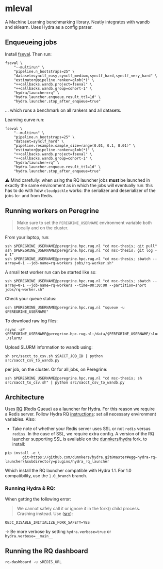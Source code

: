 # mleval
A Machine Learning benchmarking library. Neatly integrates with wandb and sklearn. Uses Hydra as a config parser.



## Enqueueing jobs
Install [fseval](https://github.com/dunnkers/fseval). Then run:
    <!-- # hydra.run.dir="/Users/dunnkers/Downloads/outputs/${now:%Y-%m-%d}/${now:%H-%M-%S}" \
    # hydra.sweep.dir="/Users/dunnkers/Downloads/multirun/${now:%Y-%m-%d}/${now:%H-%M-%S}" \ -->
    <!-- hydra.run.dir='/data/${oc.env:PEREGRINE_USERNAME}/fseval/outputs/${now:%Y-%m-%d}/${now:%H-%M-%S}' \
    hydra.sweep.dir='/data/${oc.env:PEREGRINE_USERNAME}/fseval/multirun/${now:%Y-%m-%d}/${now:%H-%M-%S}' \ 
    hydra.sweep.subdir='${hydra.job.num}' \-->

```shell
fseval \
    "--multirun" \
    "pipeline.n_bootstraps=25" \
    "dataset=synclf_easy,synclf_medium,synclf_hard,synclf_very_hard" \
    "estimator@pipeline.ranker=glob(*)" \
    "++callbacks.wandb.project=fseval" \
    "++callbacks.wandb.group=cohort-1" \
    "hydra/launcher=rq" \
    "hydra.launcher.enqueue.result_ttl=1d" \
    "hydra.launcher.stop_after_enqueue=true"
```

... which runs a benchmark on all rankers and all datasets.


Learning curve run:

```shell
fseval \
    "--multirun" \
    "pipeline.n_bootstraps=25" \
    "dataset=synclf_hard" \
    "pipeline.resample.sample_size=range(0.01, 0.1, 0.01)" \
    "estimator@pipeline.ranker=glob(*)" \
    "++callbacks.wandb.project=fseval" \
    "++callbacks.wandb.group=cohort-1" \
    "hydra/launcher=rq" \
    "hydra.launcher.enqueue.result_ttl=1d" \
    "hydra.launcher.stop_after_enqueue=true"
```

⚠️ Mind carefully: when using the RQ launcher jobs **must** be launched in exactly the same environment as in which the jobs will eventually run: this has to do with how `cloudpickle` works: the serializer and deserializer of the jobs to- and from Redis.

## Running workers on Peregrine
> Make sure to set the `PEREGRINE_USERNAME` environment variable both locally and on the cluster.

From your laptop, run:

```shell
ssh $PEREGRINE_USERNAME@peregrine.hpc.rug.nl "cd msc-thesis; git pull"
ssh $PEREGRINE_USERNAME@peregrine.hpc.rug.nl "cd msc-thesis; git log -n 1"
ssh $PEREGRINE_USERNAME@peregrine.hpc.rug.nl "cd msc-thesis; sbatch --array=0-1 --job-name=rq-workers jobs/rq-worker.sh"
```

A small test worker run can be started like so:
```shell
ssh $PEREGRINE_USERNAME@peregrine.hpc.rug.nl "cd msc-thesis; sbatch --array=0-1 --job-name=rq-workers --time=00:30:00 --partition=short jobs/rq-worker.sh"
```

Check your queue status:
```shell
ssh $PEREGRINE_USERNAME@peregrine.hpc.rug.nl "squeue -u $PEREGRINE_USERNAME"
```

To download raw log files:
```shell
rsync -aP $PEREGRINE_USERNAME@peregrine.hpc.rug.nl:/data/$PEREGRINE_USERNAME/slurm/ ./slurm/
```

Upload SLURM information to wandb using:

```shell
sh src/sacct_to_csv.sh $SACCT_JOB_ID | python src/sacct_csv_to_wandb.py
```

per job, on the cluster. Or for all jobs, on Peregrine:

```shell
ssh $PEREGRINE_USERNAME@peregrine.hpc.rug.nl "cd msc-thesis; sh src/sacct_to_csv.sh" | python src/sacct_csv_to_wandb.py
```

## Architecture
Uses [RQ](https://python-rq.org/) (Redis Queue) as a launcher for Hydra. For this reason we require a Redis server. Follow Hydra RQ [instructions](https://hydra.cc/docs/next/plugins/rq_launcher/): set all necessary environment variables. Also:

- Take note of whether your Redis server uses SSL or not `redis` versus `rediss`. In the case of SSL, we require extra config. A version of the RQ launcher supporting SSL is available on the [dunnkers/hydra](https://github.com/dunnkers/hydra) fork. to install:

```shell
pip install -e \
        git+https://github.com/dunnkers/hydra.git@master#egg=hydra-rq-launcher\&subdirectory=plugins/hydra_rq_launcher
```

Which install the RQ launcher compatible with Hydra 1.1. For 1.0 compatibility, use the `1.0_branch` branch. 

### Running Hydra & RQ:

When getting the following error:
> We cannot safely call it or ignore it in the fork() child process. Crashing instead.
Use ([src](https://stackoverflow.com/questions/50168647/multiprocessing-causes-python-to-crash-and-gives-an-error-may-have-been-in-progr)):

```shell
OBJC_DISABLE_INITIALIZE_FORK_SAFETY=YES
```

→ Be more verbose by setting `hydra.verbose=true` or `hydra.verbose=__main__`


## Running the RQ dashboard
```shell
rq-dashboard -u $REDIS_URL
```
